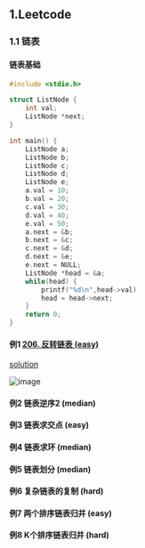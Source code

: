 
## 1.Leetcode

### 1.1 链表

#### 链表基础

```c++
#include <stdio.h>

struct ListNode {
    int val;
    ListNode *next;
}

int main() {
    ListNode a;
    ListNode b;
    ListNode c;
    ListNode d;
    ListNode e;
    a.val = 10;
    b.val = 20;
    c.val = 30;
    d.val = 40;
    e.val = 50;
    a.next = &b;
    b.next = &c;
    c.next = &d;
    d.next = &e;
    e.next = NULL;
    ListNode *head = &a;
    while(head) {
        printf("%d\n",head->val)
        head = head->next;
    }
    return 0;
}
```

#### 例1 [206. 反转链表 (easy)](https://leetcode-cn.com/problems/reverse-linked-list/)

[solution](https://github.com/qcxu-super/qcxu-super.github.io/blob/master/src/206_ReverseLinkedList.cpp)

![image](https://gitee.com/XuQincheng/qcxu-super.github.io/blob/master/pic/pic206.png)

#### 例2 链表逆序2 (median)

#### 例3 链表求交点 (easy)

#### 例4 链表求环 (median)

#### 例5 链表划分 (median)

#### 例6 复杂链表的复制 (hard)

#### 例7 两个排序链表归并 (easy)

#### 例8 K个排序链表归并 (hard)


